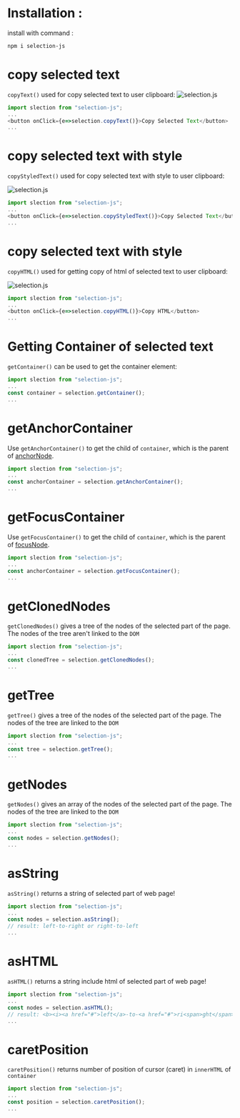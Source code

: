 



# Installation :

install with command :
```sh
npm i selection-js
```

# copy selected text
`copyText()` used for copy selected text to user clipboard:
<image src="https://github.com/abasb75/selection-js/blob/main/assets/copy-text.gif" alt="selection.js">

```javascript
import slection from "selection-js";
...
<button onClick={e=>selection.copyText()}>Copy Selected Text</button>
...

```

# copy selected text with style
`copyStyledText()` used for copy selected text with style to user clipboard:

<image src="https://github.com/abasb75/selection-js/blob/main/assets/copy-styled-text.gif" alt="selection.js">

```javascript
import slection from "selection-js";
...
<button onClick={e=>selection.copyStyledText()}>Copy Selected Text</button>
...

```

# copy selected text with style
`copyHTML()` used for getting copy of html of selected text to user clipboard:

<image src="https://github.com/abasb75/selection-js/blob/main/assets/copy-html.gif" alt="selection.js">

```javascript
import slection from "selection-js";
...
<button onClick={e=>selection.copyHTML()}>Copy HTML</button>
...

```

# Getting Container of selected text
`getContainer()` can be used to get the container element:

```javascript
import slection from "selection-js";
...
const container = selection.getContainer();
...

```


# getAnchorContainer
Use `getAnchorContainer()` to get the child of `container`, which is the parent of <a href="https://developer.mozilla.org/en-US/docs/Web/API/Selection/anchorNode">anchorNode</a>.

```javascript
import slection from "selection-js";
...
const anchorContainer = selection.getAnchorContainer();
...


```


# getFocusContainer
Use `getFocusContainer()` to get the child of `container`, which is the parent of <a href="https://developer.mozilla.org/en-US/docs/Web/API/Selection/focusNode">focusNode</a>.

```javascript
import slection from "selection-js";
...
const anchorContainer = selection.getFocusContainer();
...


```

# getClonedNodes

`getClonedNodes()` gives a tree of the nodes of the selected part of the page. The nodes of the tree aren't linked to the `DOM`

```javascript
import slection from "selection-js";
...
const clonedTree = selection.getClonedNodes();
...

```

# getTree

`getTree()` gives a tree of the nodes of the selected part of the page. The nodes of the tree are linked to the `DOM`

```javascript
import slection from "selection-js";
...
const tree = selection.getTree();
...

```

# getNodes

`getNodes()` gives an array of the nodes of the selected part of the page. The nodes of the tree are linked to the `DOM`

```javascript
import slection from "selection-js";
...
const nodes = selection.getNodes();
...

```


# asString

`asString()` returns a string of selected part of web page!

```javascript
import slection from "selection-js";
...
const nodes = selection.asString();
// result: left-to-right or right-to-left
...

```

# asHTML

`asHTML()` returns a string include html of selected part of web page!

```javascript
import slection from "selection-js";
...
const nodes = selection.asHTML();
// result: <b><i><a href="#">left</a>-to-<a href="#">ri<span>ght</span></a></i></b>or<b><i>right-to-left</i></b>
...

```

# caretPosition

`caretPosition()` returns number of position of cursor (caret) in `innerHTML` of `container`

```javascript
import slection from "selection-js";
...
const position = selection.caretPosition();
...

```









